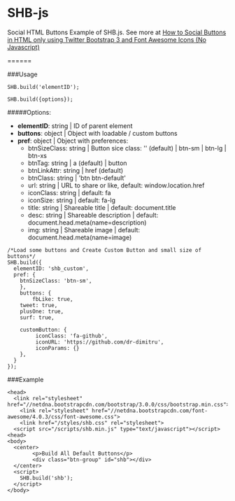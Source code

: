 SHB-js
======

Social HTML Buttons
Example of SHB.js. See more at [How to Social Buttons in HTML only using Twitter Bootstrap 3 and Font Awesome Icons (No Javascript)](http://ostr.io/code/html-social-like-share-buttons-no-javascript.html)

======

###Usage
```
SHB.build('elementID');
```

```
SHB.build({options});
```

#####Options:
 
 - **elementID**: string | ID of parent element
 - **buttons**: object | Object with loadable / custom buttons
 - **pref**: object | Object with preferences:
    - btnSizeClass: string | Button sice class: '' (default) | btn-sm | btn-lg | btn-xs
    - btnTag: string | a (default) | button
    - btnLinkAttr: string | href (default)
    - btnClass: string | 'btn btn-default'
    - url: string | URL to share or like, default: window.location.href
    - iconClass: string | default: fa
    - iconSize: string | default: fa-lg
    - title: string | Shareable title | default: document.title
    - desc: string | Shareable description | default: document.head.meta(name=description)
    - img: string | Shareable image | default: document.head.meta(name=image)
 

```
/*Load some buttons and Create Custom Button and small size of buttons*/
SHB.build({
  elementID: 'shb_custom',
  pref: {
  	btnSizeClass: 'btn-sm',
	},
	buttons: {
		fbLike: true,
  	tweet: true,
    plusOne: true,
    surf: true,
  
    customButton: {
  		 iconClass: 'fa-github',
  		 iconURL: 'https://github.com/dr-dimitru',
  		 iconParams: {} 
  	},
  }
});
```


###Example
```
<head>
  <link rel="stylesheet" href="//netdna.bootstrapcdn.com/bootstrap/3.0.0/css/bootstrap.min.css">
	<link rel="stylesheet" href="//netdna.bootstrapcdn.com/font-awesome/4.0.3/css/font-awesome.css">
	<link href="/styles/shb.css" rel="stylesheet">
  <script src="/scripts/shb.min.js" type="text/javascript"></script>
<head>
<body>
  <center>
		<p>Build All Default Buttons</p>
		<div class="btn-group" id="shb"></div>
  </center>
  <script>
    SHB.build('shb');
  </script>
</body>
```
